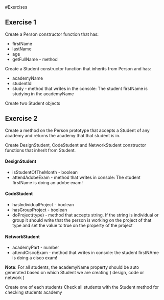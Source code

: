 #Exercises
## Exercise 1
Create a Person constructor function that has:
* firstName
* lastName
* age
* getFullName - method

Create a Student constructor function that inherits from Person and has:
* academyName
* studentId
* study - method that writes in the console: The student firstName is studying in the academyName

Create two Student objects


## Exercise 2
Create a method on the Person prototype that accepts a Student of any academy and returns the academy that that student is in.

Create DesignStudent, CodeStudent and NetworkStudent constructor functions that inherit from Student.
#### DesignStudent
* isStudentOfTheMonth - boolean
* attendAdobeExam - method that writes in console: The student firstName is doing an adobe exam!

#### CodeStudent
* hasIndividualProject - boolean
* hasGroupProject - boolean
* doProject(type) - method that accepts string. If the string is individual or group it should write that the person is working on the project of that type and set the value to true on the property of the project

#### NetworkStudent
* academyPart - number
* attendCiscoExam - method that writes in console: the student firstNAme is doing a cisco exam!

**Note:** For all students, the academyName property should be auto generated based on which Student we are creating ( design, code or network )

Create one of each students
Check all students with the Student method for checking students academy
